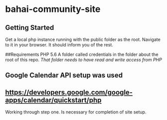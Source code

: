 # bahai-community-site

## Getting Started
Get a local php instance running with the public folder as the root.
Navigate to it in your browser. It should inform you of the rest.

##Requirements
PHP 5.6
A folder called credentials in the folder about the root of this repo.
*That folder needs to have read and write access from PHP*

## Google Calendar API setup was used
## https://developers.google.com/google-apps/calendar/quickstart/php

Working through step one. Is necessary for completion of site setup.

